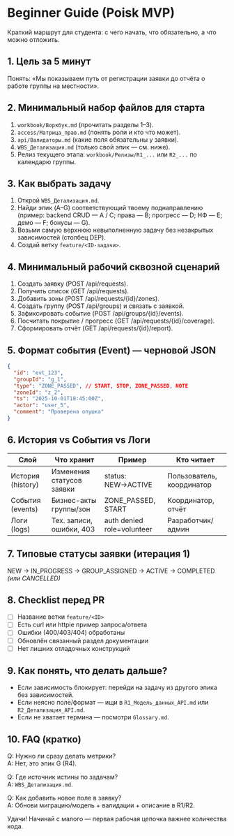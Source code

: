 # Beginner Guide (Poisk MVP)

Краткий маршрут для студента: с чего начать, что обязательно, а что можно отложить.

## 1. Цель за 5 минут

Понять: «Мы показываем путь от регистрации заявки до отчёта о работе группы на местности».

## 2. Минимальный набор файлов для старта

1. `workbook/Воркбук.md` (прочитать разделы 1–3).
2. `access/Матрица_прав.md` (понять роли и кто что может).
3. `api/Валидаторы.md` (какие поля обязательны у заявки).
4. `WBS_Детализация.md` (только свой эпик — см. ниже).
5. Релиз текущего этапа: `workbook/Релизы/R1_...` или `R2_...` по календарю группы.

## 3. Как выбрать задачу

1. Открой `WBS_Детализация.md`.
2. Найди эпик (A–G) соответствующий твоему поднаправлению (пример: backend CRUD — A / C; права — B; прогресс — D; НФ — E; демо — F; бонусы — G).
3. Возьми самую верхнюю невыполненную задачу без незакрытых зависимостей (столбец DEP).
4. Создай ветку `feature/<ID-задачи>`.

## 4. Минимальный рабочий сквозной сценарий

1. Создать заявку (POST /api/requests).
2. Получить список (GET /api/requests).
3. Добавить зоны (POST /api/requests/{id}/zones).
4. Создать группу (POST /api/groups) и связать с заявкой.
5. Зафиксировать событие (POST /api/groups/{id}/events).
6. Посчитать покрытие / прогресс (GET /api/requests/{id}/coverage).
7. Сформировать отчёт (GET /api/requests/{id}/report).

## 5. Формат события (Event) — черновой JSON

```json
{
  "id": "evt_123",
  "groupId": "g_1",
  "type": "ZONE_PASSED", // START, STOP, ZONE_PASSED, NOTE
  "zoneId": "z_2",
  "ts": "2025-10-01T18:45:00Z",
  "actor": "user_5",
  "comment": "Проверена опушка"
}
```

## 6. История vs События vs Логи

| Слой | Что хранит | Пример | Кто читает |
|------|------------|--------|------------|
| История (history) | Изменения статусов заявки | status: NEW→ACTIVE | Пользователь, координатор |
| События (events) | Бизнес-акты группы/зон | ZONE_PASSED, START | Координатор, отчёт |
| Логи (logs) | Тех. записи, ошибки, 403 | auth denied role=volunteer | Разработчик/админ |

## 7. Типовые статусы заявки (итерация 1)

NEW → IN_PROGRESS → GROUP_ASSIGNED → ACTIVE → COMPLETED *(или CANCELLED)*

## 8. Checklist перед PR

- [ ] Название ветки `feature/<ID>`
- [ ] Есть curl или httpie пример запроса/ответа
- [ ] Ошибки (400/403/404) обработаны
- [ ] Обновлён связанный раздел документации
- [ ] Нет лишних отладочных конструкций

## 9. Как понять, что делать дальше?

- Если зависимость блокирует: перейди на задачу из другого эпика без зависимостей.
- Если неясно поле/формат — ищи в `R1_Модель_данных_API.md` или `R2_Детализация_API.md`.
- Если не хватает термина — посмотри `Glossary.md`.

## 10. FAQ (кратко)

Q: Нужно ли сразу делать метрики?  
A: Нет, это эпик G (R4).

Q: Где источник истины по задачам?  
A: `WBS_Детализация.md`.

Q: Как добавить новое поле в заявку?  
A: Обнови миграцию/модель + валидации + описание в R1/R2.

Удачи! Начинай с малого — первая рабочая цепочка важнее количества кода.

